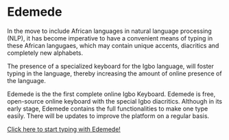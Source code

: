 # Edemede
In the move to include African languages in natural language processing (NLP), it has become imperative to have a convenient means of typing in these African langugaes, which may contain unique accents, diacritics and completely new alphabets.

The presence of a specialized keyboard for the Igbo language, will foster typing in the language, thereby increasing the amount of online presence of the language.

Edemede is the the first complete online Igbo Keyboard.
Edemede is free, open-source online keyboard with the special Igbo diacritics.
Although in its early stage, Edemede contains the full functionalities to make one type easily. There will be updates to improve the platform on a regular basis.

[Click here to start typing with Edemede!](https://chrisemezue.github.io/edemede.github.io/)
